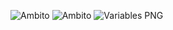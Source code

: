 ![Ambito](https://github.com/Masciclo/Indice-calidad/blob/main/Portada%20Catastro%20PNG.png)
![Ambito](https://github.com/Masciclo/Indice-calidad/blob/main/Ambito%20de%20catastro.png)
![Variables PNG](https://github.com/user-attachments/assets/415f8426-4924-41fa-b599-52d0903519d9)
